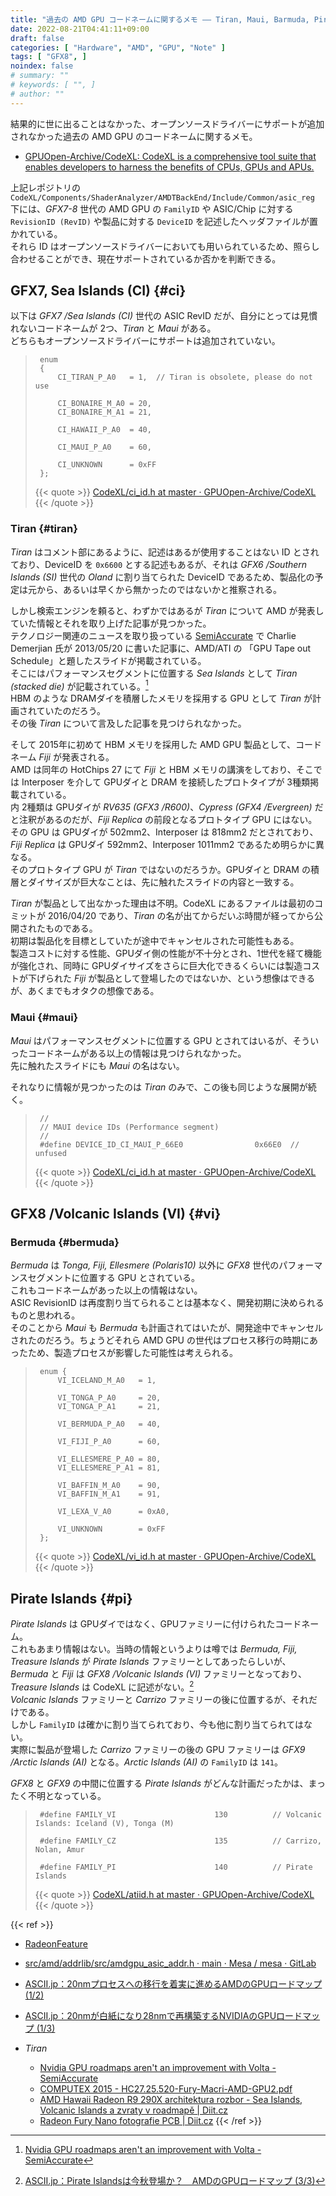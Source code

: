 ```yaml
---
title: "過去の AMD GPU コードネームに関するメモ ―― Tiran, Maui, Barmuda, Pirate Islands"
date: 2022-08-21T04:41:11+09:00
draft: false
categories: [ "Hardware", "AMD", "GPU", "Note" ]
tags: [ "GFX8", ]
noindex: false
# summary: ""
# keywords: [ "", ]
# author: ""
---
```


結果的に世に出ることはなかった、オープンソースドライバーにサポートが追加されなかった過去の AMD GPU のコードネームに関するメモ。  

* [GPUOpen-Archive/CodeXL: CodeXL is a comprehensive tool suite that enables developers to harness the benefits of CPUs, GPUs and APUs.](https://github.com/GPUOpen-Archive/CodeXL)

上記レポジトリの `CodeXL/Components/ShaderAnalyzer/AMDTBackEnd/Include/Common/asic_reg` 下には、*GFX7-8* 世代の AMD GPU の `FamilyID` や ASIC/Chip に対する `RevisionID (RevID)` や製品に対する `DeviceID` を記述したヘッダファイルが置かれている。  
それら ID はオープンソースドライバーにおいても用いられているため、照らし合わせることができ、現在サポートされているか否かを判断できる。  

## GFX7, Sea Islands (CI) {#ci}
以下は *GFX7 /Sea Islands (CI)* 世代の ASIC RevID だが、自分にとっては見慣れないコードネームが 2つ、*Tiran* と *Maui* がある。  
どちらもオープンソースドライバーにサポートは追加されていない。  

 > 		enum
 > 		{
 > 		    CI_TIRAN_P_A0   = 1,  // Tiran is obsolete, please do not use
 > 		
 > 		    CI_BONAIRE_M_A0 = 20,
 > 		    CI_BONAIRE_M_A1 = 21,
 > 		
 > 		    CI_HAWAII_P_A0  = 40,
 > 		
 > 		    CI_MAUI_P_A0    = 60,
 > 		
 > 		    CI_UNKNOWN      = 0xFF
 > 		};
 >
 > {{< quote >}} [CodeXL/ci_id.h at master · GPUOpen-Archive/CodeXL](https://github.com/GPUOpen-Archive/CodeXL/blob/master/CodeXL/Components/ShaderAnalyzer/AMDTBackEnd/Include/Common/asic_reg/ci_id.h) {{< /quote >}}

### Tiran {#tiran}
*Tiran* はコメント部にあるように、記述はあるが使用することはない ID とされており、DeviceID を `0x6600` とする記述もあるが、それは *GFX6 /Southern Islands (SI)* 世代の *Oland* に割り当てられた DeviceID であるため、製品化の予定は元から、あるいは早くから無かったのではないかと推察される。  

しかし検索エンジンを頼ると、わずかではあるが *Tiran* について AMD が発表していた情報とそれを取り上げた記事が見つかった。  
テクノロジー関連のニュースを取り扱っている [SemiAccurate](https://www.semiaccurate.com/) で Charlie Demerjian 氏が 2013/05/20 に書いた記事に、AMD/ATI の 「GPU Tape out Schedule」と題したスライドが掲載されている。  
そこにはパフォーマンスセグメントに位置する *Sea Islands* として *Tiran (stacked die)* が記載されている。[^tiran-stacked-die]  
HBM のような DRAMダイを積層したメモリを採用する GPU として *Tiran* が計画されていたのだろう。  
その後 *Tiran* について言及した記事を見つけられなかった。  

[^tiran-stacked-die]: [Nvidia GPU roadmaps aren't an improvement with Volta - SemiAccurate](https://www.semiaccurate.com/2013/05/20/nvidias-volta-gpu-raises-serious-red-flags-for-the-company/)

そして 2015年に初めて HBM メモリを採用した AMD GPU 製品として、コードネーム *Fiji* が発表される。  
AMD は同年の HotChips 27 にて *Fiji* と HBM メモリの講演をしており、そこでは Interposer を介して GPUダイと DRAM を接続したプロトタイプが 3種類掲載されている。  
内 2種類は GPUダイが *RV635 (GFX3 /R600)*、*Cypress (GFX4 /Evergreen)* だと注釈があるのだが、*Fiji Replica* の前段となるプロトタイプ GPU にはない。  
その GPU は GPUダイが 502mm2、Interposer は 818mm2 だとされており、*Fiji Replica* は GPUダイ 592mm2、Interposer 1011mm2 であるため明らかに異なる。  
そのプロトタイプ GPU が *Tiran* ではないのだろうか。GPUダイと DRAM の積層とダイサイズが巨大なことは、先に触れたスライドの内容と一致する。  

[^hc27-fiji]: [COMPUTEX 2015 - HC27.25.520-Fury-Macri-AMD-GPU2.pdf](https://old.hotchips.org/wp-content/uploads/hc_archives/hc27/HC27.25-Tuesday-Epub/HC27.25.50-GPU-Epub/HC27.25.520-Fury-Macri-AMD-GPU2.pdf)

*Tiran* が製品として出なかった理由は不明。CodeXL にあるファイルは最初のコミットが 2016/04/20 であり、*Tiran* の名が出てからだいぶ時間が経ってから公開されたものである。  
初期は製品化を目標としていたが途中でキャンセルされた可能性もある。  
製造コストに対する性能、GPUダイ側の性能が不十分とされ、1世代を経て機能が強化され、同時に GPUダイサイズをさらに巨大化できるくらいには製造コストが下げられた *Fiji* が製品として登場したのではないか、という想像はできるが、あくまでもオタクの想像である。  

### Maui {#maui}
*Maui* はパフォーマンスセグメントに位置する GPU とされてはいるが、そういったコードネームがある以上の情報は見つけられなかった。  
先に触れたスライドにも *Maui* の名はない。  

それなりに情報が見つかったのは *Tiran* のみで、この後も同じような展開が続く。  

 > 		//
 > 		// MAUI device IDs (Performance segment)
 > 		//
 > 		#define DEVICE_ID_CI_MAUI_P_66E0                0x66E0  // unfused
 > 		
 >
 > {{< quote >}} [CodeXL/ci_id.h at master · GPUOpen-Archive/CodeXL](https://github.com/GPUOpen-Archive/CodeXL/blob/master/CodeXL/Components/ShaderAnalyzer/AMDTBackEnd/Include/Common/asic_reg/ci_id.h) {{< /quote >}}

## GFX8 /Volcanic Islands (VI) {#vi}
### Bermuda {#bermuda}
*Bermuda* は *Tonga, Fiji, Ellesmere (Polaris10)* 以外に *GFX8* 世代のパフォーマンスセグメントに位置する GPU とされている。  
これもコードネームがあった以上の情報はない。  
ASIC RevisionID は再度割り当てられることは基本なく、開発初期に決められるものと思われる。  
そのことから *Maui* も *Bermuda* も計画されてはいたが、開発途中でキャンセルされたのだろう。ちょうどそれら AMD GPU の世代はプロセス移行の時期にあったため、製造プロセスが影響した可能性は考えられる。  

 > 		enum {
 > 		    VI_ICELAND_M_A0   = 1,
 > 		
 > 		    VI_TONGA_P_A0     = 20,
 > 		    VI_TONGA_P_A1     = 21,
 > 		
 > 		    VI_BERMUDA_P_A0   = 40,
 > 		
 > 		    VI_FIJI_P_A0      = 60,
 > 		
 > 		    VI_ELLESMERE_P_A0 = 80,
 > 		    VI_ELLESMERE_P_A1 = 81,
 > 		
 > 		    VI_BAFFIN_M_A0    = 90,
 > 		    VI_BAFFIN_M_A1    = 91,
 > 		
 > 			VI_LEXA_V_A0      = 0xA0,
 > 		
 > 		    VI_UNKNOWN        = 0xFF
 > 		};
 >
 > {{< quote >}} [CodeXL/vi_id.h at master · GPUOpen-Archive/CodeXL](https://github.com/GPUOpen-Archive/CodeXL/blob/master/CodeXL/Components/ShaderAnalyzer/AMDTBackEnd/Include/Common/asic_reg/vi_id.h) {{< /quote >}}

## Pirate Islands {#pi}
*Pirate Islands* は GPUダイではなく、GPUファミリーに付けられたコードネーム。  
これもあまり情報はない。当時の情報というよりは噂では *Bermuda, Fiji, Treasure Islands* が *Pirate Islands* ファミリーとしてあったらしいが、*Bermuda* と *Fiji* は *GFX8 /Volcanic Islands (VI)* ファミリーとなっており、*Treasure Islands* は CodeXL に記述がない。[^pi]  
*Volcanic Islands* ファミリーと *Carrizo* ファミリーの後に位置するが、それだけである。  
しかし `FamilyID` は確かに割り当てられており、今も他に割り当てられてはない。  
実際に製品が登場した *Carrizo* ファミリーの後の GPU ファミリーは *GFX9 /Arctic Islands (AI)* となる。*Arctic Islands (AI)* の `FamilyID` は `141`。  

*GFX8* と *GFX9* の中間に位置する *Pirate Islands* がどんな計画だったかは、まったく不明となっている。  

 > 		#define FAMILY_VI                      130          // Volcanic Islands: Iceland (V), Tonga (M)
 > 		
 > 		#define FAMILY_CZ                      135          // Carrizo, Nolan, Amur
 > 		
 > 		#define FAMILY_PI                      140          // Pirate Islands
 >
 > {{< quote >}} [CodeXL/atiid.h at master · GPUOpen-Archive/CodeXL](https://github.com/GPUOpen-Archive/CodeXL/blob/master/CodeXL/Components/ShaderAnalyzer/AMDTBackEnd/Include/Common/asic_reg/atiid.h#L142-L146) {{< /quote >}}

[^pi]: [ASCII.jp：Pirate Islandsは今秋登場か？　AMDのGPUロードマップ (3/3)](https://ascii.jp/elem/000/000/873/873659/3/)

{{< ref >}}
 * [RadeonFeature](https://www.x.org/wiki/RadeonFeature/)
 * [src/amd/addrlib/src/amdgpu_asic_addr.h · main · Mesa / mesa · GitLab](https://gitlab.freedesktop.org/mesa/mesa/blob/main/src/amd/addrlib/src/amdgpu_asic_addr.h)
 * [ASCII.jp：20nmプロセスへの移行を着実に進めるAMDのGPUロードマップ (1/2)](https://ascii.jp/elem/000/000/932/932940/)
 * [ASCII.jp：20nmが白紙になり28nmで再構築するNVIDIAのGPUロードマップ (1/3)](https://ascii.jp/elem/000/000/930/930502/)
 
 * *Tiran*
    * [Nvidia GPU roadmaps aren't an improvement with Volta - SemiAccurate](https://www.semiaccurate.com/2013/05/20/nvidias-volta-gpu-raises-serious-red-flags-for-the-company/)
    * [COMPUTEX 2015 - HC27.25.520-Fury-Macri-AMD-GPU2.pdf](https://old.hotchips.org/wp-content/uploads/hc_archives/hc27/HC27.25-Tuesday-Epub/HC27.25.50-GPU-Epub/HC27.25.520-Fury-Macri-AMD-GPU2.pdf)
    * [AMD Hawaii Radeon R9 290X architektura rozbor - Sea Islands, Volcanic Islands a zvraty v roadmapě | Diit.cz](https://diit.cz/clanek/amd-hawaii-radeon-r9-290x-architektura-rozbor/sea-islands-volcanic-islands)
    * [Radeon Fury Nano fotografie PCB | Diit.cz](https://diit.cz/clanek/radeon-fury-nano-fotografie-pcb)
{{< /ref >}}
